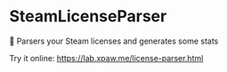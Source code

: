 # SteamLicenseParser

:sunflower: Parsers your Steam licenses and generates some stats

Try it online: https://lab.xpaw.me/license-parser.html
